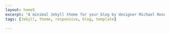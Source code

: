 ```yaml
---
layout: home5
excerpt: "A minimal Jekyll theme for your blog by designer Michael Rose."
tags: [Jekyll, theme, responsive, blog, template]

---
```

    